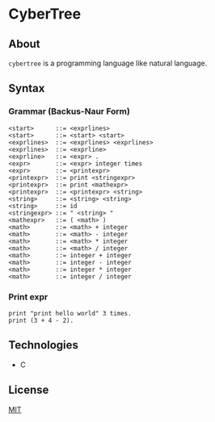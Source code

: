 # CyberTree
## About
`cybertree` is a programming language like natural language. 

## Syntax
### Grammar (Backus-Naur Form)
```grammar
<start>      ::= <exprlines>
<start>      ::= <start> <start>
<exprlines>  ::= <exprlines> <exprlines>
<exprlines>  ::= <exprline>
<exprline>   ::= <expr> .
<expr>       ::= <expr> integer times
<expr>       ::= <printexpr>
<printexpr>  ::= print <stringexpr>
<printexpr>  ::= print <mathexpr>
<printexpr>  ::= <printexpr> <string>
<string>     ::= <string> <string>
<string>     ::= id
<stringexpr> ::= " <string> "
<mathexpr>   ::= ( <math> )
<math>       ::= <math> + integer
<math>       ::= <math> - integer
<math>       ::= <math> * integer
<math>       ::= <math> / integer
<math>       ::= integer + integer
<math>       ::= integer - integer
<math>       ::= integer * integer
<math>       ::= integer / integer
```

### Print expr
```cybertree
print "print hello world" 3 times.
print (3 + 4 - 2).
```

## Technologies
- C

## License
[MIT](LICENSE)